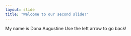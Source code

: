 ```yaml
---
layout: slide
title: "Welcome to our second slide!"
---
```

My name is Dona Augustine
Use the left arrow to go back!
